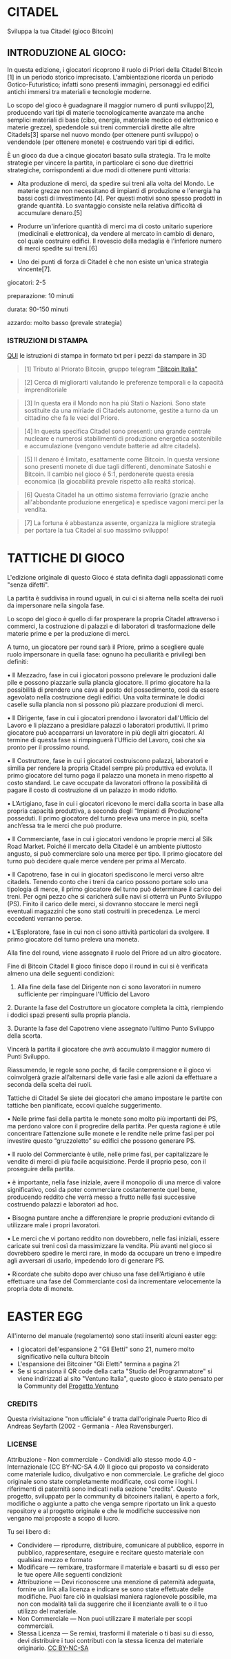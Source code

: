 # CITADEL
Sviluppa la tua Citadel (gioco Bitcoin)


## INTRODUZIONE AL GIOCO:

In questa edizione, i giocatori ricoprono il ruolo di Priori della Citadel Bitcoin [1] in un periodo storico imprecisato. 
L'ambientazione ricorda un periodo Gotico-Futuristico; infatti sono presenti immagini, personaggi ed edifici antichi immersi tra materiali e tecnologie moderne. 

Lo scopo del gioco è guadagnare il maggior numero di punti sviluppo[2], producendo vari tipi di materie tecnologicamente avanzate ma anche semplici materiali di base (cibo, energia, materiale medico ed elettronico e materie grezze), spedendole sui treni commerciali dirette alle altre Citadels[3] sparse nel nuovo mondo (per ottenere punti sviluppo) o vendendole (per ottenere monete) e costruendo vari tipi di edifici.

È un gioco da due a cinque giocatori basato sulla strategia.
Tra le molte strategie per vincere la partita, in particolare ci sono due direttrici strategiche, corrispondenti ai due modi di ottenere punti vittoria:
* Alta produzione di merci, da spedire sui treni alla volta del Mondo. Le materie grezze non necessitano di impianti di produzione e l'energia ha bassi costi di investimento [4]. Per questi motivi sono spesso prodotti in grande quantità. Lo svantaggio consiste nella relativa difficoltà di accumulare denaro.[5]
* Produrre un'inferiore quantità di merci ma di costo unitario superiore (medicinali e elettronica), da vendere al mercato in cambio di denaro, col quale costruire edifici. Il rovescio della medaglia è l'inferiore numero di merci spedite sui treni.[6]

* Uno dei punti di forza di Citadel è che non esiste un'unica strategia vincente[7].

giocatori: 2-5

preparazione: 10 minuti

durata: 90-150 minuti

azzardo: molto basso (prevale strategia)

### ISTRUZIONI DI STAMPA
[QUI](https://github.com/Cmod777/CITADEL-GAME/blob/main/APPENDICI%20DA%20STAMPARE/istruzioni%20di%20stampa%203D.txt) le istruzioni di stampa in formato txt per i pezzi da stampare in 3D



>[1] Tributo al Priorato Bitcoin, gruppo telegram ["Bitcoin Italia"](https://t.me/bitcoinIta)

>[2] Cerca di migliorarti valutando le preferenze temporali e la capacitá imprenditoriale 

>[3] In questa era il Mondo non ha piú Stati o Nazioni. Sono state sostituite da una miriade di Citadels autonome, gestite a turno da un cittadino che fa le veci del Priore.

>[4] In questa specifica Citadel sono presenti: una grande centrale nucleare e numerosi stabilimenti di produzione energetica sostenibile e accumulazione (vengono vendute batterie ad altre citadels).

>[5] Il denaro é limitato, esattamente come Bitcoin. In questa versione sono presenti monete di due tagli differenti, denominate Satoshi e Bitcoin. Il cambio nel gioco é 5:1, perdonerete questa eresia economica (la giocabilitá prevale rispetto alla realtá storica).

>[6] Questa Citadel ha un ottimo sistema ferroviario (grazie anche all'abbondante produzione energetica) e spedisce vagoni merci per la vendita.

>[7] La fortuna é abbastanza assente, organizza la migliore strategia per portare la tua Citadel al suo massimo sviluppo!


# TATTICHE DI GIOCO

L'edizione originale di questo Gioco é stata definita dagli appassionati come "senza difetti".

La partita è suddivisa in round uguali, in cui ci si alterna nella scelta dei ruoli da impersonare nella singola fase.

Lo scopo del gioco è quello di far prosperare la propria Citadel attraverso i commerci, la costruzione di palazzi e di laboratori di trasformazione delle materie prime e per la produzione di merci.

A turno, un giocatore per round sarà il Priore, primo a scegliere quale ruolo impersonare in quella fase: ognuno ha peculiarità e privilegi ben definiti:

• Il Mezzadro, fase in cui i giocatori possono prelevare le produzioni dalle pile e possono piazzarle sulla plancia giocatore. Il primo giocatore ha la possibilità di prendere una cava al posto del possedimento, così da essere agevolato nella costruzione degli edifici. Una volta terminate le dodici caselle sulla plancia non si possono più piazzare produzioni di merci.

• Il Dirigente, fase in cui i giocatori prendono i lavoratori dall'Ufficio del Lavoro e li piazzano a presidiare palazzi o laboratori produttivi. Il primo giocatore può accaparrarsi un lavoratore in più degli altri giocatori. Al termine di questa fase si rimpinguerà l'Ufficio del Lavoro, così che sia pronto per il prossimo round.

• Il Costruttore, fase in cui i giocatori costruiscono palazzi, laboratori e similia per rendere la propria Citadel sempre più produttiva ed evoluta. Il primo giocatore del turno paga il palazzo una moneta in meno rispetto al costo standard. Le cave occupate da lavoratori offrono la possibilità di pagare il costo di costruzione di un palazzo in modo ridotto.

• L’Artigiano, fase in cui i giocatori ricevono le merci dalla scorta in base alla propria capacità produttiva, a seconda degli “Impianti di Produzione” posseduti. Il primo giocatore del turno preleva una merce in più, scelta anch’essa tra le merci che può produrre.

• Il Commerciante, fase in cui i giocatori vendono le proprie merci al Silk Road Market. Poiché il mercato della Citadel è un ambiente piuttosto angusto, si può commerciare solo una merce per tipo. Il primo giocatore del turno può decidere quale merce vendere per prima al Mercato.

• Il Capotreno, fase in cui in giocatori spediscono le merci verso altre citadels. Tenendo conto che i treni da carico possono portare solo una tipologia di merce, il primo giocatore del turno può determinare il carico dei treni. Per ogni pezzo che si caricherà sulle navi si otterrà un Punto Sviluppo (PS). Finito il carico delle merci, si dovranno stoccare le merci negli eventuali magazzini che sono stati costruiti in precedenza. Le merci eccedenti verranno perse.

• L'Esploratore, fase in cui non ci sono attività particolari da svolgere. Il primo giocatore del turno preleva una moneta.

Alla fine del round, viene assegnato il ruolo del Priore ad un altro giocatore. 

Fine di Bitcoin Citadel
Il gioco finisce dopo il round in cui si è verificata almeno una delle seguenti condizioni:

1. Alla fine della fase del Dirigente non ci sono lavoratori in numero sufficiente per rimpinguare l'Ufficio del Lavoro

2. Durante la fase del Costruttore un giocatore completa la città, riempiendo i dodici spazi presenti sulla propria plancia.

3. Durante la fase del Capotreno viene assegnato l’ultimo Punto Sviluppo della scorta.

Vincerà la partita il giocatore che avrà accumulato il maggior numero di Punti Sviluppo.

Riassumendo, le regole sono poche, di facile comprensione e il gioco vi coinvolgerà grazie all’alternarsi delle varie fasi e alle azioni da effettuare a seconda della scelta dei ruoli.

Tattiche di Citadel
Se siete dei giocatori che amano impostare le partite con tattiche ben pianificate, eccovi qualche suggerimento.

• Nelle prime fasi della partita le monete sono molto più importanti dei PS, ma perdono valore con il progredire della partita. Per questa ragione è utile concentrare l’attenzione sulle monete e le rendite nelle prime fasi per poi investire questo “gruzzoletto” su edifici che possono generare PS.

• Il ruolo del Commerciante è utile, nelle prime fasi, per capitalizzare le vendite di merci di più facile acquisizione. Perde il proprio peso, con il proseguire della partita.

• è importante, nella fase iniziale, avere il monopolio di una merce di valore significativo, così da poter commerciare costantemente quel bene, producendo reddito che verrà messo a frutto nelle fasi successive costruendo palazzi e laboratori ad hoc.

• Bisogna puntare anche a differenziare le proprie produzioni evitando di utilizzare male i propri lavoratori.

• Le merci che vi portano reddito non dovrebbero, nelle fasi iniziali, essere caricate sui treni così da massimizzare la vendita. Più avanti nel gioco si dovrebbero spedire le merci rare, in modo da occupare un treno e impedire agli avversari di usarlo, impedendo loro di generare PS.

• Ricordate che subito dopo aver chiuso una fase dell’Artigiano è utile effettuare una fase del Commerciante così da incrementare velocemente la propria dote di monete.


# EASTER EGG

All'interno del manuale (regolamento) sono stati inseriti alcuni easter egg:
* I giocatori dell'espansione 2 "Gli Eletti" sono 21, numero molto significativo nella cultura bitcoin
* L'espansione dei Bitcoiner "Gli Eletti" termina a pagina 21
* Se si scansiona il QR code della carta "Studio del Programmatore" si viene indirizzati al sito "Ventuno Italia", questo gioco è stato pensato per la Community del [Progetto Ventuno](https://ventuno.space/)


### CREDITS

Questa rivisitazione "non ufficiale" é tratta dall'originale Puerto Rico di Andreas Seyfarth (2002 - Germania - Alea Ravensburger).

### LICENSE

Attribuzione - Non commerciale - Condividi allo stesso modo 4.0 - Internazionale (CC BY-NC-SA 4.0)
Il gioco qui proposto va considerato come materiale ludico, divulgativo e non commerciale. Le grafiche del gioco originale sono state completamente modificate, così come i loghi. I riferimenti di paternità sono indicati nella sezione "credits". Questo progetto, sviluppato per la community di bitcoiners italiani, è aperto a fork, modifiche o aggiunte a patto che venga sempre riportato un link a questo repository e al progetto originale e che le modifiche successive non vengano mai proposte a scopo di lucro. 

Tu sei libero di:
* Condividere — riprodurre, distribuire, comunicare al pubblico, esporre in pubblico, rappresentare, eseguire e recitare questo materiale con qualsiasi mezzo e formato
* Modificare — remixare, trasformare il materiale e basarti su di esso per le tue opere
Alle seguenti condizioni:
* Attribuzione — Devi riconoscere una menzione di paternità adeguata, fornire un link alla licenza e indicare se sono state effettuate delle modifiche. Puoi fare ciò in qualsiasi maniera ragionevole possibile, ma non con modalità tali da suggerire che il licenziante avalli te o il tuo utilizzo del materiale.
* Non Commerciale — Non puoi utilizzare il materiale per scopi commerciali.
* Stessa Licenza — Se remixi, trasformi il materiale o ti basi su di esso, devi distribuire i tuoi contributi con la stessa licenza del materiale originario.
[CC BY-NC-SA](https://github.com/Cmod777/CITADEL-GAME/blob/main/LICENSE)
